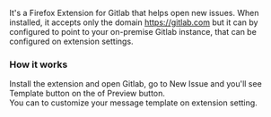 It's a Firefox Extension for Gitlab that helps open new issues.
When installed, it accepts only the domain https://gitlab.com but it can by configured to point to your on-premise Gitlab instance, that can be configured on extension settings.

### How it works
Install the extension and open Gitlab, go to New Issue and you'll see Template button on the of Preview button.  
You can to customize your message template on extension setting.